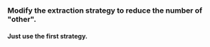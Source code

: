 ### Modify the extraction strategy to reduce the number of "other".
#### Just use the first strategy.